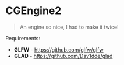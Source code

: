 # CGEngine2
> An engine so nice, I had to make it twice!

Requirements:
- **GLFW** - https://github.com/glfw/glfw
- **GLAD** - https://github.com/Dav1dde/glad
